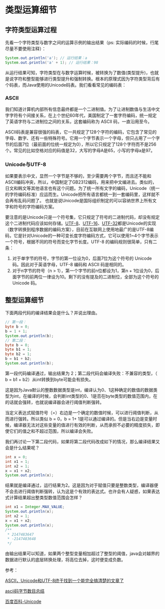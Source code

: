 # 类型运算细节



## 字符类型运算过程

先看一个字符类型与数字之间的运算示例的输出结果（ps: 实际编码的时候，行尾尽量不要使用注释）：

``` java
System.out.println('a'); // 运行结果：a
System.out.println('a' + 1); // 运行结果：98
```

从运行结果可知，字符类型在与数字运算时候，被转换为了数值(类型提升)，也就是说字符和整型能够进行类型提升和强制转换。根本的原理式因为字符类型背后有个码表，而Java使用的Unicode码表。我们看看常见的编码表：

### ASCII

我们知道计算机内部所有信息最终都是一个二进制值。为了让进制数值与生活中文字字符有个间接关系，在上个世纪60年代，美国制定了一套字符编码，统一规定了英语字符与二进制位之间的关系，这套编码称为 ASCII 码，一直沿用至今。

 ASCII码表是兼容很强的码表，它一共规定了128个字符的编码，它包含了常见的字母、数字、还有一些特殊符号。它用一个字节表示一个字母，但只占用了一个字节的后面7位（最前面的位统一规定为0），所以它只规定了128个字符而不是256个。常见的比如空格对应的码值是32，大写的字母A是65，小写的字母a是97。

### Unicode与UTF-8

 如果要表示中文，显然一个字节是不够的，至少需要两个字节，而且还不能和ASCII编码冲突，所以，中国制定了GB2312编码，用来把中文编进去。类似的，日文和韩文等其他语言也有这个问题。为了统一所有文字的编码，Unicode（统一的字符编码标准）应运而生。Unicode把所有语言都统一到一套编码里，这样就不会再有乱码问题了。 也就是说Unicode是国际组织制定的可以容纳世界上所有文字和符号的字符编码方案。

要注意的是Unicode只是一个符号集，它只规定了符号的二进制代码，却没有规定这个二进制代码应该如何存储。[UTF-8](https://baike.baidu.com/item/UTF-8)、[UTF-16](https://baike.baidu.com/item/UTF-16)、[UTF-32](https://baike.baidu.com/item/UTF-32)都是Unicode的实现（数字转换到程序数据的编码方案），目前在互联网上使用地最广的是UTF-8编码，它是针对Unicode的一种可变长度字符编码方式，它可以使用1~4个字节表示一个符号，根据不同的符号而变化字节长度。UTF-8 的编码规则很简单，只有二条：

1. 对于单字节的符号，字节的第一位设为0，后面7位为这个符号的 Unicode 码。因此对于英语字母，UTF-8 编码和 ASCII 码是相同的。
2. 对于n字节的符号（n > 1），第一个字节的前n位都设为1，第n + 1位设为0，后面字节的前两位一律设为10。剩下的没有提及的二进制位，全部为这个符号的 Unicode 码。



## 整型运算细节

下面两段代码的编译结果会是什么？并说出理由。

```java
// 第一段：
byte b = 0;
b = 1 + 1;
System.out.println(b);
// 第二段：
byte b = 0;
byte b1 = 1;
byte b2 = 1;
b = b1 + b2;
System.out.println(b);
```

第一段代码编译通过，输出结果为 2；第二段代码会编译失败：不兼容的类型，（  b = b1 + b2）从int转换到byte可能会有损失。

这是因为Java默认的整数数据类型是int，编译认为0、1这种确定的数值的数据类型为int，在编译的时候，会判断int类型的0、1是否在byte类型的数值范围内，在的话就会强转，也就说编译器会进行阈值判断强转。

当定义表达式赋值符号（=）右边是一个确定的数值时候，可以进行阈值判断，从而进行强转。所以类似 b = 0，b = 1+ 1是可以通过编译的。但是当右边是变量时候，编译器无法对这些变量的值进行有效的判断，从而承担不必要的精度损失，即使它们的值之和不超过范围，所以编译会失败。

我们再讨论一下第二段代码，如果将第二段代码改成如下的情况，那么编译结果又会是什么结果呢？

``` java
int x = 0;
int x1 = 1;
int x2 = 1;
x = x1 + x2;
System.out.println(x);
```

结果就是编译通过，运行结果为2。这是因为对于赋值只要是整数类型，编译器便不会去进行阈值判断强转，认为这是个有效的表达式。也许会有人疑惑，如果表达式计算结果超出整类型数值范围会怎样？

```java
int x1 = Integer.MAX_VALUE;
System.out.println(x);
int x2 = 1;
x = x1 + x2;
System.out.println(x);
/**
 * 2147483647
 * -2147483648
 */
```

由输出结果可以知道，如果两个整型变量相加超过了整型的阈值，java会对越界的数据进行默认的底层转换处理，将高位去掉，这时便变成负数。



参考：

[ASCII，Unicode和UTF-8终于找到一个能完全搞清楚的文章了](https://blog.csdn.net/Deft_MKJing/article/details/79460485)

[ascii码字节数目总结](https://blog.csdn.net/qq_29027865/article/details/81506901)

[百度百科-Unicode](https://baike.baidu.com/item/Unicode/750500?fr=aladdin)